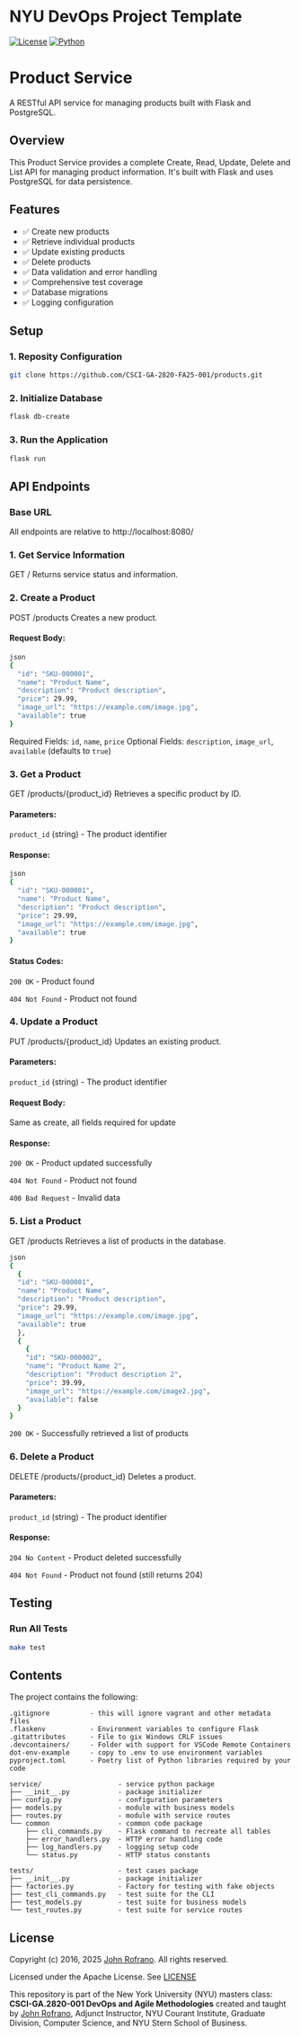 # NYU DevOps Project Template

[![License](https://img.shields.io/badge/License-Apache_2.0-blue.svg)](https://opensource.org/licenses/Apache-2.0)
[![Python](https://img.shields.io/badge/Language-Python-blue.svg)](https://python.org/)

# Product Service

A RESTful API service for managing products built with Flask and PostgreSQL.

## Overview

This Product Service provides a complete Create, Read, Update, Delete and List API for managing product information. It's built with Flask and uses PostgreSQL for data persistence.

## Features

- ✅ Create new products
- ✅ Retrieve individual products
- ✅ Update existing products  
- ✅ Delete products
- ✅ Data validation and error handling
- ✅ Comprehensive test coverage
- ✅ Database migrations
- ✅ Logging configuration

## Setup

### 1. Reposity Configuration
```bash
git clone https://github.com/CSCI-GA-2820-FA25-001/products.git
```

### 2. Initialize Database
```bash
flask db-create
```

### 3. Run the Application
```bash
flask run
```

## API Endpoints

### Base URL
All endpoints are relative to http://localhost:8080/

### 1. Get Service Information
GET /
Returns service status and information.

### 2. Create a Product
POST /products
Creates a new product.

#### Request Body:
```bash
json
{
  "id": "SKU-000001",
  "name": "Product Name",
  "description": "Product description",
  "price": 29.99,
  "image_url": "https://example.com/image.jpg",
  "available": true
}
```
Required Fields: ```id```, ```name```, ```price```
Optional Fields: ```description```, ```image_url```, ```available``` (defaults to ```true```)

### 3. Get a Product
GET /products/{product_id}
Retrieves a specific product by ID.

#### Parameters:

```product_id``` (string) - The product identifier

#### Response:
```bash
json
{
  "id": "SKU-000001",
  "name": "Product Name",
  "description": "Product description",
  "price": 29.99,
  "image_url": "https://example.com/image.jpg",
  "available": true
}
```
#### Status Codes:

```200 OK``` - Product found

```404 Not Found``` - Product not found

### 4. Update a Product
PUT /products/{product_id}
Updates an existing product.

#### Parameters:

```product_id``` (string) - The product identifier

#### Request Body: 
Same as create, all fields required for update

#### Response:

```200 OK``` - Product updated successfully

```404 Not Found``` - Product not found

```400 Bad Request``` - Invalid data

### 5. List a Product
GET /products Retrieves a list of products in the database.
```bash
json
{
  {
  "id": "SKU-000001",
  "name": "Product Name",
  "description": "Product description",
  "price": 29.99,
  "image_url": "https://example.com/image.jpg",
  "available": true
  },
  {
    {
    "id": "SKU-000002",
    "name": "Product Name 2",
    "description": "Product description 2",
    "price": 39.99,
    "image_url": "https://example.com/image2.jpg",
    "available": false
  }
}
```
```200 OK``` - Successfully retrieved a list of products

### 6. Delete a Product
DELETE /products/{product_id}
Deletes a product.

#### Parameters:

```product_id``` (string) - The product identifier

#### Response:

```204 No Content``` - Product deleted successfully

```404 Not Found``` - Product not found (still returns 204)

## Testing
### Run All Tests
```bash
make test
```

## Contents

The project contains the following:

```text
.gitignore          - this will ignore vagrant and other metadata files
.flaskenv           - Environment variables to configure Flask
.gitattributes      - File to gix Windows CRLF issues
.devcontainers/     - Folder with support for VSCode Remote Containers
dot-env-example     - copy to .env to use environment variables
pyproject.toml      - Poetry list of Python libraries required by your code

service/                   - service python package
├── __init__.py            - package initializer
├── config.py              - configuration parameters
├── models.py              - module with business models
├── routes.py              - module with service routes
└── common                 - common code package
    ├── cli_commands.py    - Flask command to recreate all tables
    ├── error_handlers.py  - HTTP error handling code
    ├── log_handlers.py    - logging setup code
    └── status.py          - HTTP status constants

tests/                     - test cases package
├── __init__.py            - package initializer
├── factories.py           - Factory for testing with fake objects
├── test_cli_commands.py   - test suite for the CLI
├── test_models.py         - test suite for business models
└── test_routes.py         - test suite for service routes
```

## License

Copyright (c) 2016, 2025 [John Rofrano](https://www.linkedin.com/in/JohnRofrano/). All rights reserved.

Licensed under the Apache License. See [LICENSE](LICENSE)

This repository is part of the New York University (NYU) masters class: **CSCI-GA.2820-001 DevOps and Agile Methodologies** created and taught by [John Rofrano](https://cs.nyu.edu/~rofrano/), Adjunct Instructor, NYU Courant Institute, Graduate Division, Computer Science, and NYU Stern School of Business.

